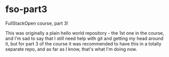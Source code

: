 # fso-part3
FullStackOpen course, part 3!

This was originally a plain hello world repository - the 1st one in the course, and
I'm sad to say that I *still* need help with git and getting my head around it, but
for part 3 of the course it was recommended to have this in a totally separate repo,
and as far as I know, that's what I'm doing now.
